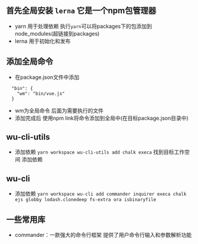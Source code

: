 ## 首先全局安装 `lerna` 它是一个npm包管理器
  - yarn 用于处理依赖 执行`yarn`可以将packages下的包添加到node_modules(超链接到packages)
  - lerna 用于初始化和发布

## 添加全局命令
  - 在package.json文件中添加 
  ```
    "bin": {
      "wm": "bin/vue.js"
    }
  ```
  - wm为全局命令 后面为需要执行的文件
  - 添加完成后 使用npm link将命令添加到全局中(在目标package.json目录中)

## wu-cli-utils
  - 添加依赖 `yarn workspace wu-cli-utils add chalk execa` 找到目标工作空间 添加依赖

## wu-cli
  - 添加依赖 `yarn workspace wu-cli add commander inquirer execa chalk ejs globby lodash.clonedeep fs-extra ora isbinaryfile`

## 一些常用库
  - commander：一款强大的命令行框架 提供了用户命令行输入和参数解析功能